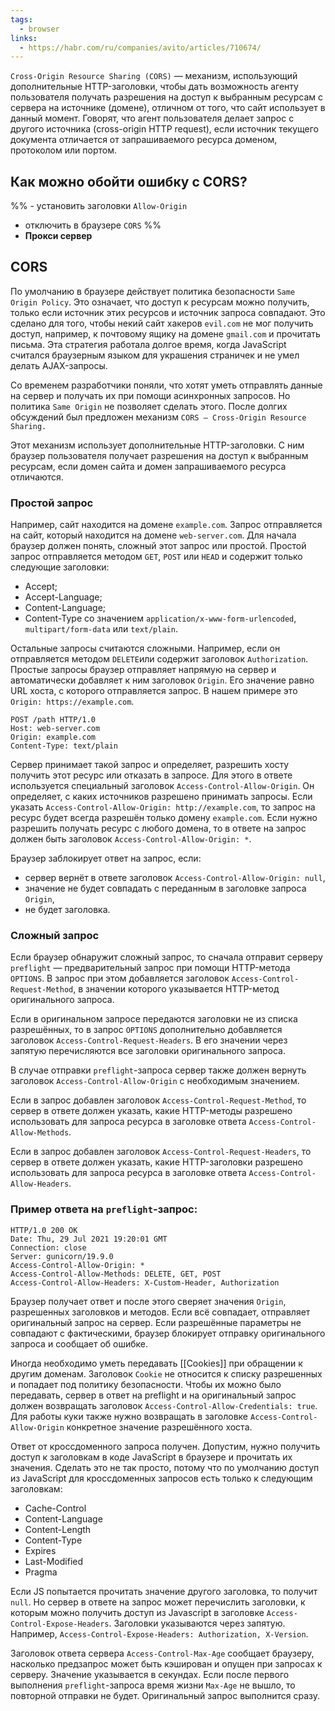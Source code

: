 ```yaml
---
tags:
  - browser
links:
  - https://habr.com/ru/companies/avito/articles/710674/
---
```

`Cross-Origin Resource Sharing (CORS)` — механизм, использующий дополнительные HTTP-заголовки, чтобы дать возможность агенту пользователя получать разрешения на доступ к выбранным ресурсам с сервера на источнике (домене), отличном от того, что сайт использует в данный момент. Говорят, что агент пользователя делает запрос с другого источника (cross-origin HTTP request), если источник текущего документа отличается от запрашиваемого ресурса доменом, протоколом или портом.

## Как можно обойти ошибку с CORS?
%% - установить заголовки `Allow-Origin`
- отключить в браузере `CORS` %%
- **Прокси сервер**
## CORS

По умолчанию в браузере действует политика безопасности `Same Origin Policy`. Это означает, что доступ к ресурсам можно получить, только если источник этих ресурсов и источник запроса совпадают. Это сделано для того, чтобы некий сайт хакеров `evil.com` не мог получить доступ, например, к почтовому ящику на домене `gmail.com` и прочитать письма. Эта стратегия работала долгое время, когда JavaScript считался браузерным языком для украшения страничек и не умел делать AJAX-запросы.

Со временем разработчики поняли, что хотят уметь отправлять данные на сервер и получать их при помощи асинхронных запросов. Но политика `Same Origin` не позволяет сделать этого. После долгих обсуждений был предложен механизм `CORS — Cross-Origin Resource Sharing.`

Этот механизм использует дополнительные HTTP-заголовки. С ним браузер пользователя получает разрешения на доступ к выбранным ресурсам, если домен сайта и домен запрашиваемого ресурса отличаются.

### Простой запрос
Например, сайт находится на домене `example.com`. Запрос отправляется на сайт, который находится на домене `web-server.com`. Для начала браузер должен понять, сложный этот запрос или простой. Простой запрос отправляется методом `GET`, `POST` или `HEAD` и содержит только следующие заголовки:

- Accept;
- Accept-Language;
- Content-Language;
- Content-Type со значением `application/x-www-form-urlencoded`, `multipart/form-data` или `text/plain`.

Остальные запросы считаются сложными. Например, если он отправляется методом `DELETE`или содержит заголовок `Authorization`. Простые запросы браузер отправляет напрямую на сервер и автоматически добавляет к ним заголовок `Origin`. Его значение равно URL хоста, с которого отправляется запрос. В нашем примере это `Origin: https://example.com`. 

```
POST /path HTTP/1.0
Host: web-server.com
Origin: example.com
Content-Type: text/plain
```

Сервер принимает такой запрос и определяет, разрешить хосту получить этот ресурс или отказать в запросе. Для этого в ответе используется специальный заголовок `Access-Control-Allow-Origin`. Он определяет, с каких источников разрешено принимать запросы. Если указать `Access-Control-Allow-Origin: http://example.com`, то запрос на ресурс будет всегда разрешён только домену `example.com`. Если нужно разрешить получать ресурс с любого домена, то в ответе на запрос должен быть заголовок  `Access-Control-Allow-Origin: *`. 

Браузер заблокирует ответ на запрос, если:
- сервер вернёт в ответе заголовок `Access-Control-Allow-Origin: null`, 
- значение не будет совпадать с переданным в заголовке запроса `Origin`,
- не будет заголовка.    

### Сложный запрос
Если браузер обнаружит сложный запрос, то сначала отправит серверу `preflight` — предварительный запроc при помощи HTTP-метода `OPTIONS`. В запрос при этом добавляется заголовок `Access-Control-Request-Method`, в значении которого указывается HTTP-метод оригинального запроса.

Если в оригинальном запросе передаются заголовки не из списка разрешённых, то в запрос `OPTIONS` дополнительно добавляется заголовок `Access-Control-Request-Headers`. В его значении через запятую перечисляются все заголовки оригинального запроса. 

В случае отправки `preflight`-запроса сервер также должен вернуть заголовок `Access-Control-Allow-Origin` с необходимым значением.

Если в запрос добавлен заголовок `Access-Control-Request-Method`, то сервер в ответе должен указать, какие HTTP-методы разрешено использовать для запроса ресурса в заголовке ответа `Access-Control-Allow-Methods`.

Если в запрос добавлен заголовок `Access-Control-Request-Headers`, то сервер в ответе должен указать, какие HTTP-заголовки разрешено использовать для запроса ресурса в заголовке ответа `Access-Control-Allow-Headers`. 

### Пример ответа на `preflight`-запрос:

```
HTTP/1.0 200 OK
Date: Thu, 29 Jul 2021 19:20:01 GMT
Connection: close
Server: gunicorn/19.9.0
Access-Control-Allow-Origin: *
Access-Control-Allow-Methods: DELETE, GET, POST
Access-Control-Allow-Headers: X-Custom-Header, Authorization
```

Браузер получает ответ и после этого сверяет значения `Origin`, разрешенных заголовков и методов. Если всё совпадает, отправляет оригинальный запрос на сервер. Если разрешённые параметры не совпадают с фактическими, браузер блокирует отправку оригинального запроса и сообщает об ошибке.

Иногда необходимо уметь передавать [[Cookies]] при обращении к другим доменам. Заголовок `Cookie` не относится к списку разрешенных и попадает под политику безопасности. Чтобы их можно было передавать, сервер в ответ на preflight и на оригинальный запрос должен возвращать заголовок `Access-Control-Allow-Credentials: true`. Для работы куки также нужно возвращать в заголовке `Access-Control-Allow-Origin` конкретное значение разрешённого хоста.

Ответ от кроссдоменного запроса получен. Допустим, нужно получить доступ к заголовкам в коде JavaScript в браузере и прочитать их значения. Сделать это не так просто, потому что по умолчанию доступ из JavaScript для кроссдоменных запросов есть только к следующим заголовкам:

- Cache-Control
- Content-Language
- Content-Length
- Content-Type
- Expires
- Last-Modified
- Pragma

Если JS попытается прочитать значение другого заголовка, то получит `null`. Но сервер в ответе на запрос может перечислить заголовки, к которым можно получить доступ из Javascript в заголовке `Access-Control-Expose-Headers`. Заголовки указываются через запятую. Например, `Access-Control-Expose-Headers: Authorization, X-Version`.

Заголовок ответа сервера `Access-Control-Max-Age` сообщает браузеру, насколько предзапрос может быть кэширован и опущен при запросах к серверу. Значение указывается в секундах. Если после первого выполнения `preflight`-запроса время жизни `Max-Age` не вышло, то повторной отправки не будет. Оригинальный запрос выполнится сразу.
